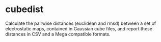 # cubedist
Calculate the pairwise distances (euclidean and rmsd) between a set of electrostatic maps, contained in Gaussian cube files, and report these distances in CSV and a Mega compatible formats.
